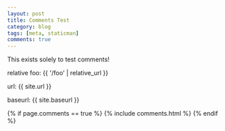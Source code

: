 ```yaml
---
layout: post
title: Comments Test
category: blog
tags: [meta, staticman]
comments: true
---
```


This exists solely to test comments!

relative foo: {{ '/foo' | relative_url }}

url: {{ site.url }}

baseurl: {{ site.baseurl }}

{% if page.comments == true %}
  {% include comments.html %}
{% endif %}
